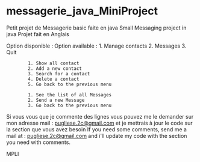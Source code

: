 # messagerie_java_MiniProject
Petit projet de Messagerie basic faite en java
Small Messaging project in java
Projet fait en Anglais

Option disponible :
Option available :
        1. Manage contacts
        2. Messages
        3. Quit
        
            1. Show all contact
            2. Add a new contact
            3. Search for a contact
            4. Delete a contact
            5. Go back to the previous menu
            
            1. See the list of all Messages
            2. Send a new Message
            3. Go back to the previous menu
            
Si vous vous que je commente des lignes vous pouvez me le demander sur mon adresse mail : pugliese.2c@gmail.com et je mettrais à jour le code sur la section que vous avez besoin
If you need some comments, send me a mail at : pugliese.2c@gmail.com and i'll update my code with the section you need with comments.

MPLI
